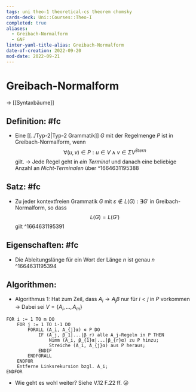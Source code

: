 ```yaml
---
tags: uni theo-1 theoretical-cs theorem chomsky
cards-deck: Uni::Courses::Theo-I
completed: true
aliases:
  - Greibach-Normalform
  - GNF
linter-yaml-title-alias: Greibach-Normalform
date-of-creation: 2022-09-20
mod-date: 2022-09-21
---
```


# Greibach-Normalform
→ [[Syntaxbäume]]

## Definition: #fc
- Eine [[../Typ-2|Typ-2 Grammatik]] $G$ mit der Regelmenge $P$ ist in Greibach-Normalform, wenn $$\forall(u,v)\in P:u\in V\wedge v\in\Sigma V^{Stern}$$ gilt.
	→ Jede Regel geht in *ein Terminal* und danach eine beliebige Anzahl an *Nicht-Terminalen* über
^1664631195388

## Satz: #fc
- Zu jeder kontextfreien Grammatik $G$ mit $\varepsilon\notin L(G):\exists G'$ in Greibach-Normalform, so dass $$L(G)=L(G')$$ gilt
^1664631195391

## Eigenschaften: #fc
- Die Ableitungslänge für ein Wort der Länge $n$ ist genau $n$
^1664631195394

## Algorithmen:
- Algorithmus 1: Hat zum Zeil, dass $A_i\rightarrow A_j\beta$ nur für $i<j$ in $P$ vorkommen
	→ Dabei sei $V=\{A_i,\dots,A_m\}$
```
FOR i := 1 TO m DO
	FOR j := 1 TO i-1 DO
		FORALL (A_i, A_{j}α) ∊ P DO
			IF (A_j, β_1|...|β_r) alle A_j-Regeln in P THEN
				Nimm (A_i, β_{1}α|...|β_{r}α) zu P hinzu;
				Streiche (A_i, A_{j}α) aus P heraus;
			ENDIF
		ENDFORALL
	ENDFOR
	Entferne Linksrekursion bzgl. A_i;
ENDFOR
```
- Wie geht es wohl weiter? Siehe V.12 F.22 ff. 😜
